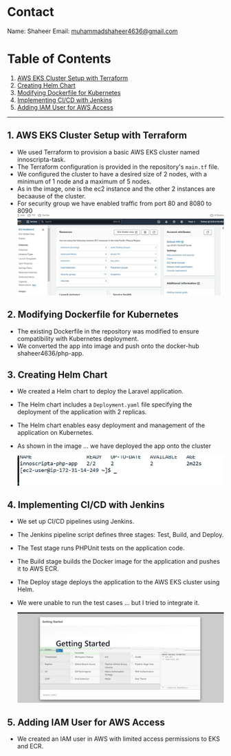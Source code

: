 # Contact 
Name: Shaheer
Email: muhammadshaheer4636@gmail.com
# Table of Contents

1. [AWS EKS Cluster Setup with Terraform](#aws-eks-cluster-setup-with-terraform)
2. [Creating Helm Chart](#creating-helm-chart)
3. [Modifying Dockerfile for Kubernetes](#modifying-dockerfile-for-kubernetes)
4. [Implementing CI/CD with Jenkins](#implementing-cicd-with-jenkins)
5. [Adding IAM User for AWS Access](#adding-iam-user-for-aws-access)


---

## 1. AWS EKS Cluster Setup with Terraform

- We used Terraform to provision a basic AWS EKS cluster named innoscripta-task.
- The Terraform configuration is provided in the repository's `main.tf` file.
- We configured the cluster to have a desired size of 2 nodes, with a minimum of 1 node and a maximum of 5 nodes.
- As in the image, one is the ec2 instance and the other 2 instances are becaause of the cluster.
- For security group we have enabled traffic from port 80 and 8080 to 8090
  ![AWS EKS Cluster Setup](https://github.com/Shaheer4636/innoscipta_task/blob/main/1%20(2).jpeg)

## 2. Modifying Dockerfile for Kubernetes

- The existing Dockerfile in the repository was modified to ensure compatibility with Kubernetes deployment.
- We converted the app into image and push onto the docker-hub shaheer4636/php-app.

## 3. Creating Helm Chart

- We created a Helm chart to deploy the Laravel application.
- The Helm chart includes a `Deployment.yaml` file specifying the deployment of the application with 2 replicas.
- The Helm chart enables easy deployment and management of the application on Kubernetes.
- As shown in the image ... we have deployed the app onto the cluster
  
  ![Creating Helm Chart](https://github.com/Shaheer4636/innoscipta_task/blob/main/2.jpeg)


## 4. Implementing CI/CD with Jenkins

- We set up CI/CD pipelines using Jenkins.
- The Jenkins pipeline script defines three stages: Test, Build, and Deploy.
- The Test stage runs PHPUnit tests on the application code.
- The Build stage builds the Docker image for the application and pushes it to AWS ECR.
- The Deploy stage deploys the application to the AWS EKS cluster using Helm.
- We were unable to run the test cases ... but I tried to integrate it.
  
  ![Implementing CI/CD with Jenkins](https://github.com/Shaheer4636/innoscipta_task/blob/main/3.jpeg)

## 5. Adding IAM User for AWS Access

- We created an IAM user in AWS with limited access permissions to EKS and ECR. 
